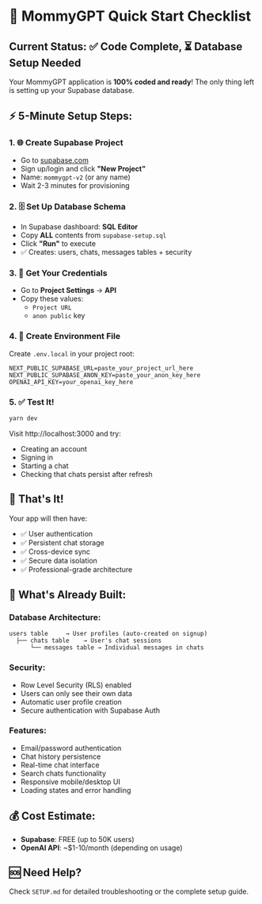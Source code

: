 # 🚀 MommyGPT Quick Start Checklist

## Current Status: ✅ Code Complete, ⏳ Database Setup Needed

Your MommyGPT application is **100% coded and ready**! The only thing left is setting up your Supabase database.

## ⚡ 5-Minute Setup Steps:

### 1. 🌐 Create Supabase Project
- Go to [supabase.com](https://supabase.com)
- Sign up/login and click **"New Project"**
- Name: `mommygpt-v2` (or any name)
- Wait 2-3 minutes for provisioning

### 2. 🗄️ Set Up Database Schema
- In Supabase dashboard: **SQL Editor**
- Copy **ALL** contents from `supabase-setup.sql`
- Click **"Run"** to execute
- ✅ Creates: users, chats, messages tables + security

### 3. 🔐 Get Your Credentials
- Go to **Project Settings** → **API**
- Copy these values:
  - `Project URL`
  - `anon public` key

### 4. 📝 Create Environment File
Create `.env.local` in your project root:
```env
NEXT_PUBLIC_SUPABASE_URL=paste_your_project_url_here
NEXT_PUBLIC_SUPABASE_ANON_KEY=paste_your_anon_key_here
OPENAI_API_KEY=your_openai_key_here
```

### 5. ✅ Test It!
```bash
yarn dev
```
Visit http://localhost:3000 and try:
- Creating an account
- Signing in
- Starting a chat
- Checking that chats persist after refresh

## 🎉 That's It!

Your app will then have:
- ✅ User authentication
- ✅ Persistent chat storage
- ✅ Cross-device sync
- ✅ Secure data isolation
- ✅ Professional-grade architecture

## 🔧 What's Already Built:

### Database Architecture:
```
users table     → User profiles (auto-created on signup)
  ├── chats table    → User's chat sessions
      └── messages table → Individual messages in chats
```

### Security:
- Row Level Security (RLS) enabled
- Users can only see their own data
- Automatic user profile creation
- Secure authentication with Supabase Auth

### Features:
- Email/password authentication
- Chat history persistence
- Real-time chat interface
- Search chats functionality
- Responsive mobile/desktop UI
- Loading states and error handling

## 💰 Cost Estimate:
- **Supabase**: FREE (up to 50K users)
- **OpenAI API**: ~$1-10/month (depending on usage)

## 🆘 Need Help?
Check `SETUP.md` for detailed troubleshooting or the complete setup guide. 